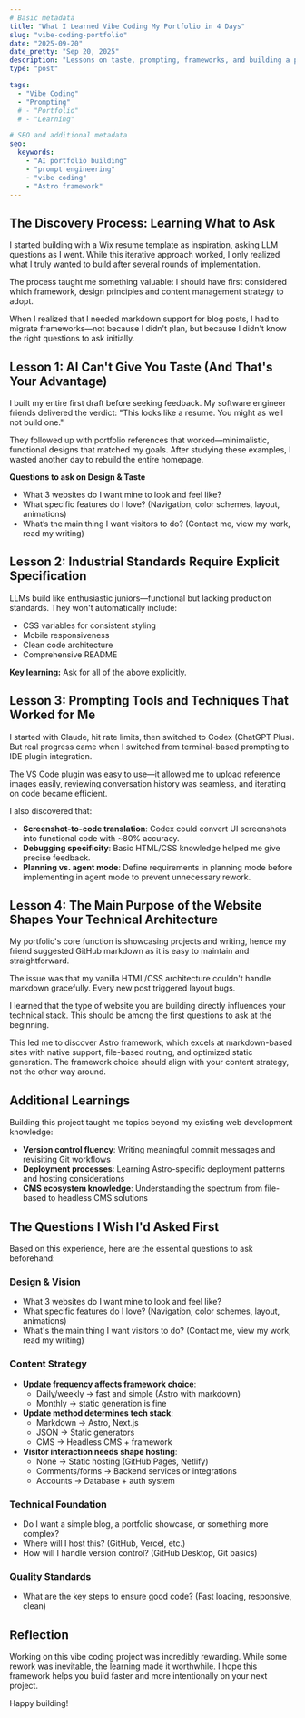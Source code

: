 ```yaml
---
# Basic metadata
title: "What I Learned Vibe Coding My Portfolio in 4 Days"
slug: "vibe-coding-portfolio"
date: "2025-09-20"
date_pretty: "Sep 20, 2025"
description: "Lessons on taste, prompting, frameworks, and building a portfolio website with Codex"
type: "post"

tags:
  - "Vibe Coding"
  - "Prompting"
  # - "Portfolio"
  # - "Learning"

# SEO and additional metadata
seo:
  keywords:
    - "AI portfolio building"
    - "prompt engineering"
    - "vibe coding"
    - "Astro framework"
---
```


## The Discovery Process: Learning What to Ask

I started building with a Wix resume template as inspiration, asking LLM questions as I went. While this iterative approach worked, I only realized what I truly wanted to build after several rounds of implementation.

The process taught me something valuable: I should have first considered which framework, design principles and content management strategy to adopt.

When I realized that I needed markdown support for blog posts, I had to migrate frameworks—not because I didn't plan, but because I didn't know the right questions to ask initially.

## Lesson 1: AI Can't Give You Taste (And That's Your Advantage)

I built my entire first draft before seeking feedback. My software engineer friends delivered the verdict: "This looks like a resume. You might as well not build one."

They followed up with portfolio references that worked—minimalistic, functional designs that matched my goals. After studying these examples, I wasted another day to rebuild the entire homepage.

**Questions to ask on Design & Taste**

- What 3 websites do I want mine to look and feel like?
- What specific features do I love? (Navigation, color schemes, layout, animations)
- What’s the main thing I want visitors to do? (Contact me, view my work, read my writing)

## Lesson 2: Industrial Standards Require Explicit Specification

LLMs build like enthusiastic juniors—functional but lacking production standards. They won't automatically include:

- CSS variables for consistent styling
- Mobile responsiveness
- Clean code architecture
- Comprehensive README

**Key learning:** Ask for all of the above explicitly.

## Lesson 3: Prompting Tools and Techniques That Worked for Me

I started with Claude, hit rate limits, then switched to Codex (ChatGPT Plus). But real progress came when I switched from terminal-based prompting to IDE plugin integration.

The VS Code plugin was easy to use—it allowed me to upload reference images easily, reviewing conversation history was seamless, and iterating on code became efficient.

I also discovered that:

- **Screenshot-to-code translation**: Codex could convert UI screenshots into functional code with ~80% accuracy.
- **Debugging specificity**: Basic HTML/CSS knowledge helped me give precise feedback.
- **Planning vs. agent mode**: Define requirements in planning mode before implementing in agent mode to prevent unnecessary rework.

## Lesson 4: The Main Purpose of the Website Shapes Your Technical Architecture

My portfolio's core function is showcasing projects and writing, hence my friend suggested GitHub markdown as it is easy to maintain and straightforward.

The issue was that my vanilla HTML/CSS architecture couldn't handle markdown gracefully. Every new post triggered layout bugs.

I learned that the type of website you are building directly influences your technical stack. This should be among the first questions to ask at the beginning.

This led me to discover Astro framework, which excels at markdown-based sites with native support, file-based routing, and optimized static generation. The framework choice should align with your content strategy, not the other way around.

## Additional Learnings

Building this project taught me topics beyond my existing web development knowledge:

- **Version control fluency**: Writing meaningful commit messages and revisiting Git workflows
- **Deployment processes**: Learning Astro-specific deployment patterns and hosting considerations
- **CMS ecosystem knowledge**: Understanding the spectrum from file-based to headless CMS solutions

## The Questions I Wish I'd Asked First

Based on this experience, here are the essential questions to ask beforehand:

### Design & Vision

- What 3 websites do I want mine to look and feel like?
- What specific features do I love? (Navigation, color schemes, layout, animations)
- What's the main thing I want visitors to do? (Contact me, view my work, read my writing)

### Content Strategy

- **Update frequency affects framework choice**:
  - Daily/weekly → fast and simple (Astro with markdown)
  - Monthly → static generation is fine
- **Update method determines tech stack**:
  - Markdown → Astro, Next.js
  - JSON → Static generators
  - CMS → Headless CMS + framework
- **Visitor interaction needs shape hosting**:
  - None → Static hosting (GitHub Pages, Netlify)
  - Comments/forms → Backend services or integrations
  - Accounts → Database + auth system

### Technical Foundation

- Do I want a simple blog, a portfolio showcase, or something more complex?
- Where will I host this? (GitHub, Vercel, etc.)
- How will I handle version control? (GitHub Desktop, Git basics)

### Quality Standards

- What are the key steps to ensure good code? (Fast loading, responsive, clean)

## Reflection

Working on this vibe coding project was incredibly rewarding. While some rework was inevitable, the learning made it worthwhile. I hope this framework helps you build faster and more intentionally on your next project.

Happy building!
